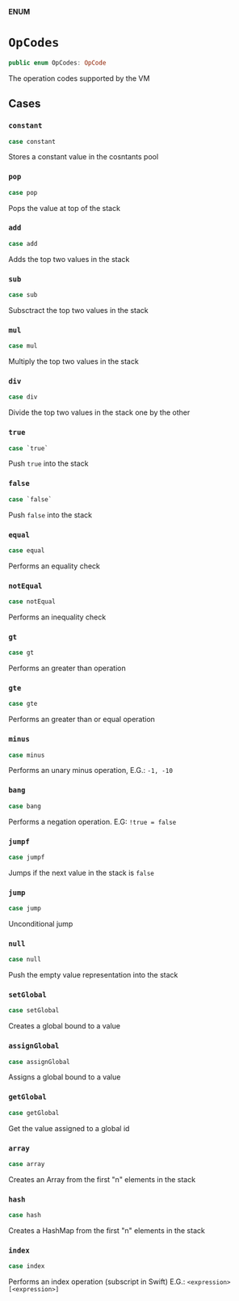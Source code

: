 **ENUM**

# `OpCodes`

```swift
public enum OpCodes: OpCode
```

The operation codes supported by the VM

## Cases
### `constant`

```swift
case constant
```

Stores a constant value in the cosntants pool

### `pop`

```swift
case pop
```

Pops the value at top of the stack

### `add`

```swift
case add
```

Adds the top two values in the stack

### `sub`

```swift
case sub
```

Subsctract the top two values in the stack

### `mul`

```swift
case mul
```

Multiply the top two values in the stack

### `div`

```swift
case div
```

Divide the top two values in the stack one by the other

### `true`

```swift
case `true`
```

Push `true` into the stack

### `false`

```swift
case `false`
```

Push `false` into the stack

### `equal`

```swift
case equal
```

Performs an equality check

### `notEqual`

```swift
case notEqual
```

Performs an inequality check

### `gt`

```swift
case gt
```

Performs an greater than operation

### `gte`

```swift
case gte
```

Performs an greater than or equal operation

### `minus`

```swift
case minus
```

Performs an unary minus operation, E.G.: `-1, -10`

### `bang`

```swift
case bang
```

Performs a negation operation. E.G: `!true = false`

### `jumpf`

```swift
case jumpf
```

Jumps if the next value in the stack is `false`

### `jump`

```swift
case jump
```

Unconditional jump

### `null`

```swift
case null
```

Push the empty value representation into the stack

### `setGlobal`

```swift
case setGlobal
```

Creates a global bound to a value

### `assignGlobal`

```swift
case assignGlobal
```

Assigns a global bound to a value

### `getGlobal`

```swift
case getGlobal
```

Get the value assigned to a global id

### `array`

```swift
case array
```

Creates an Array from the first "n" elements in the stack

### `hash`

```swift
case hash
```

Creates a HashMap from the first "n" elements in the stack

### `index`

```swift
case index
```

Performs an index operation (subscript in Swift) E.G.: `<expression>[<expression>]`
